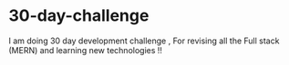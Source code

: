 # 30-day-challenge

I am doing 30 day development challenge , For revising all the Full stack (MERN) and learning new technologies !!
